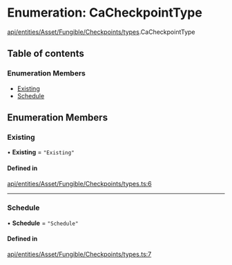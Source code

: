 # Enumeration: CaCheckpointType

[api/entities/Asset/Fungible/Checkpoints/types](../wiki/api.entities.Asset.Fungible.Checkpoints.types).CaCheckpointType

## Table of contents

### Enumeration Members

- [Existing](../wiki/api.entities.Asset.Fungible.Checkpoints.types.CaCheckpointType#existing)
- [Schedule](../wiki/api.entities.Asset.Fungible.Checkpoints.types.CaCheckpointType#schedule)

## Enumeration Members

### Existing

• **Existing** = ``"Existing"``

#### Defined in

[api/entities/Asset/Fungible/Checkpoints/types.ts:6](https://github.com/PolymeshAssociation/polymesh-sdk/blob/8a9e72221/src/api/entities/Asset/Fungible/Checkpoints/types.ts#L6)

___

### Schedule

• **Schedule** = ``"Schedule"``

#### Defined in

[api/entities/Asset/Fungible/Checkpoints/types.ts:7](https://github.com/PolymeshAssociation/polymesh-sdk/blob/8a9e72221/src/api/entities/Asset/Fungible/Checkpoints/types.ts#L7)
